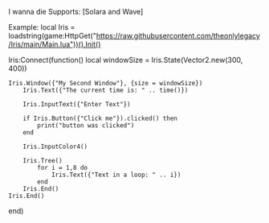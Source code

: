 I wanna die
Supports: [Solara and Wave]

Example:
local Iris = loadstring(game:HttpGet("https://raw.githubusercontent.com/theonlylegacy/Iris/main/Main.lua"))().Init()

Iris:Connect(function()
	local windowSize = Iris.State(Vector2.new(300, 400))

	Iris.Window({"My Second Window"}, {size = windowSize})
	    Iris.Text({"The current time is: " .. time()})

		Iris.InputText({"Enter Text"})

		if Iris.Button({"Click me"}).clicked() then
			print("button was clicked")
		end

		Iris.InputColor4()

		Iris.Tree()
		    for i = 1,8 do
				Iris.Text({"Text in a loop: " .. i})
			end
		Iris.End()
	Iris.End()
end) 
